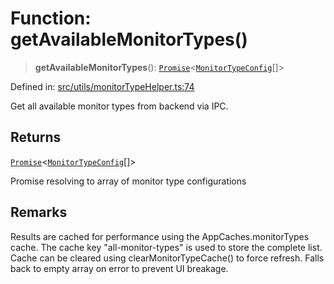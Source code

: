 # Function: getAvailableMonitorTypes()

> **getAvailableMonitorTypes**(): [`Promise`](https://developer.mozilla.org/docs/Web/JavaScript/Reference/Global_Objects/Promise)\<[`MonitorTypeConfig`](../interfaces/MonitorTypeConfig.md)[]\>

Defined in: [src/utils/monitorTypeHelper.ts:74](https://github.com/Nick2bad4u/Uptime-Watcher/blob/8a1973382d5fe14c52996ecda381894eb7ecd4a6/src/utils/monitorTypeHelper.ts#L74)

Get all available monitor types from backend via IPC.

## Returns

[`Promise`](https://developer.mozilla.org/docs/Web/JavaScript/Reference/Global_Objects/Promise)\<[`MonitorTypeConfig`](../interfaces/MonitorTypeConfig.md)[]\>

Promise resolving to array of monitor type configurations

## Remarks

Results are cached for performance using the AppCaches.monitorTypes cache.
The cache key "all-monitor-types" is used to store the complete list.
Cache can be cleared using clearMonitorTypeCache() to force refresh.
Falls back to empty array on error to prevent UI breakage.
